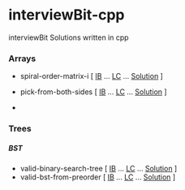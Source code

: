 # interviewBit-cpp
interviewBit Solutions written in cpp


### Arrays
* spiral-order-matrix-i [ [IB](https://www.interviewbit.com/problems/spiral-order-matrix-i/) ... [LC](https://leetcode.com/problems/spiral-matrix/description/)  ... [Solution](src/arrays/spiral-order-matrix-i.cpp) ]

* pick-from-both-sides  [ [IB](https://www.interviewbit.com/problems/pick-from-both-sides/) ... [LC](https://leetcode.com/problems/maximum-points-you-can-obtain-from-cards/description/) ... [Solution](src/arrays/pick-from-both-sides.cpp) ]

* 

### Trees

##### BST
* valid-binary-search-tree [ [IB](https://www.interviewbit.com/problems/valid-binary-search-tree/) ... [LC](https://leetcode.com/problems/validate-binary-search-tree/description/) ... [Solution](src/trees/valid-binary-search-tree.cpp) ]
* valid-bst-from-preorder [ [IB](https://leetcode.com/problems/verify-preorder-sequence-in-binary-search-tree/description/) ... [LC](https://leetcode.com/problems/validate-binary-search-tree/description/) ... [Solution](src/trees/valid-bst-from-preorder.cpp) ]


